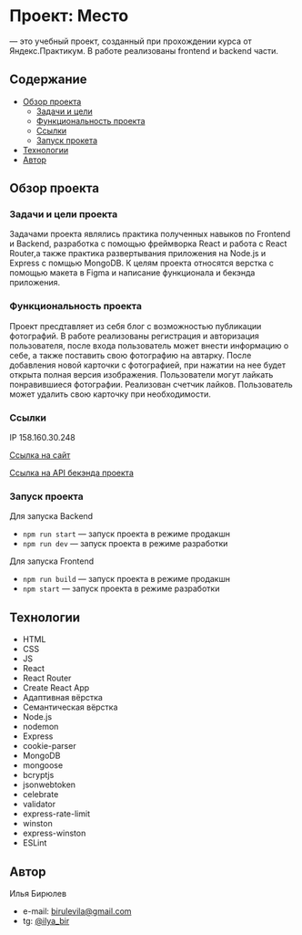 # Проект: Место

— это учебный проект, созданный при прохождении курса от Яндекс.Практикум. В работе реализованы frontend и backend части.

## Содержание

 - [Обзор проекта](#обзор-проекта)
    - [Задачи и цели](#задачи-и-цели-проекта)
    - [Функциональность проекта](#функциональность-проекта)
    - [Ссылки](#ссылки)
    - [Запуск прокета](#запуск-проекта)
 - [Технологии](#технологии)
 - [Автор](#автор)

## Обзор проекта

### Задачи и цели проекта

Задачами проекта являлись практика полученных навыков по Frontend и Backend, разработка с помощью фреймворка React и работа с React Router,а также практика развертывания приложения на Node.js и Express с помщью MongoDB.
К целям проекта относятся верстка с помощью макета в Figma и написание функционала и бекэнда приложения.

### Функциональность проекта

Проект пресдтавляет из себя блог с возможностью публикации фотографий. 
В работе реализованы регистрация и авторизация пользователя, после входа пользователь может внести информацию о себе, а также поставить свою фотографию на автарку. После добавления новой карточки с фотографией, при нажатии на нее будет открыта полная версия изображения. Пользователи могут лайкать понравившиеся фотографии. Реализован счетчик лайков. Пользователь может удалить свою карточку при необходимости.

### Ссылки

IP 158.160.30.248

[Ссылка на сайт](https://mestofulldomen.nomoredomains.monster/)

[Ссылка на API бекэнда проекта](https://api.mestofulldomen.nomoredomains.monster/)

### Запуск проекта

Для запуска Backend
- `npm run start` — запуск проекта в режиме продакшн
- `npm run dev` — запуск проекта в режиме разработки

Для запуска Frontend
- `npm run build` — запуск проекта в режиме продакшн
- `npm start` — запуск проекта в режиме разработки

## Технологии

- HTML
- CSS
- JS
- React
- React Router
- Create React App
- Адаптивная вёрстка
- Семантическая вёрстка
- Node.js
- nodemon
- Express
- cookie-parser
- MongoDB
- mongoose
- bcryptjs
- jsonwebtoken
- celebrate
- validator
- express-rate-limit
- winston
- express-winston
- ESLint

## Автор

Илья Бирюлев

- e-mail: birulevila@gmail.com
- tg: [@ilya_bir](https://t.me/ilya_bir)
